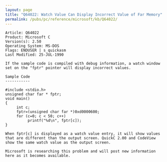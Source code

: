 ```yaml
---
layout: page
title: "Q64022: Watch Value Can Display Incorrect Value of Far Memory"
permalink: /pubs/pc/reference/microsoft/kb/Q64022/
---
```


	Article: Q64022
	Product: Microsoft C
	Version(s): 2.50
	Operating System: MS-DOS
	Flags: ENDUSER | s_quickasm
	Last Modified: 25-JUL-1990
	
	If the sample code is compiled with debug information, a watch window
	set on the "fptr" pointer will display incorrect values.
	
	Sample Code
	-----------
	
	#include <stdio.h>
	unsigned char far * fptr;
	void main()
	{
	     int c;
	     fptr=(unsigned char far *)0xd0000600;
	     for (c=0; c < 50; c++)
	          printf("%d\n", fptr[c]);
	}
	
	When fptr[c] is displayed as a watch value entry, it will show values
	that are different than the output screen. QuickC 2.00 and CodeView
	show the same watch value as the output screen.
	
	Microsoft is researching this problem and will post new information
	here as it becomes available.
